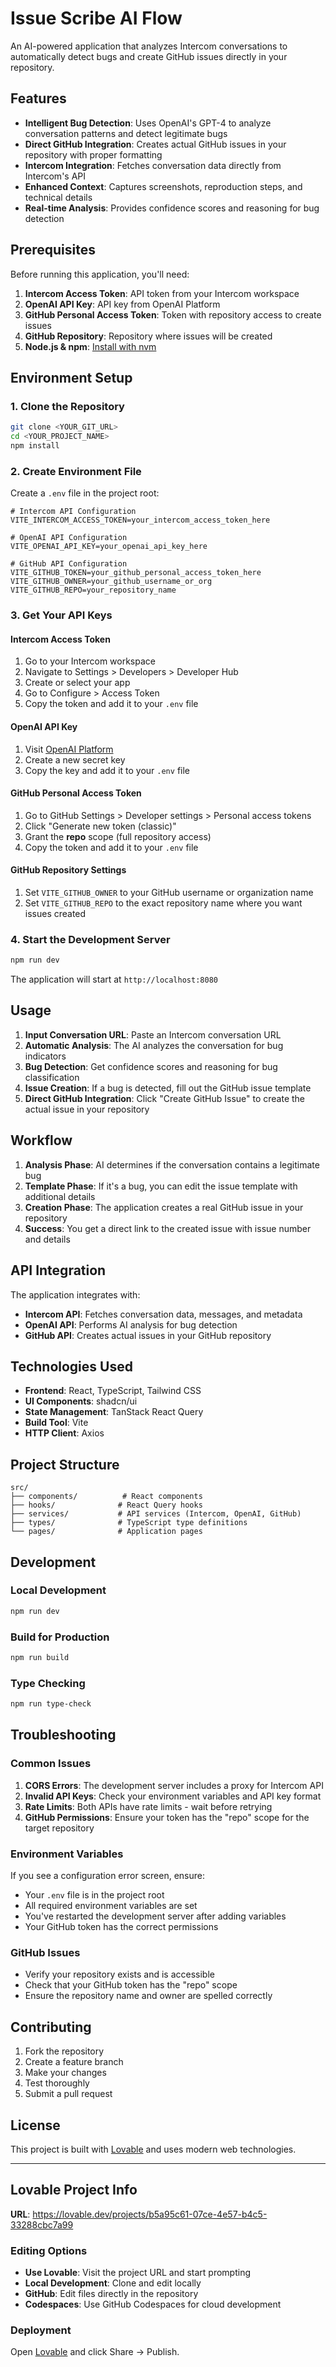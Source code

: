 # Issue Scribe AI Flow

An AI-powered application that analyzes Intercom conversations to automatically detect bugs and create GitHub issues directly in your repository.

## Features

- **Intelligent Bug Detection**: Uses OpenAI's GPT-4 to analyze conversation patterns and detect legitimate bugs
- **Direct GitHub Integration**: Creates actual GitHub issues in your repository with proper formatting
- **Intercom Integration**: Fetches conversation data directly from Intercom's API
- **Enhanced Context**: Captures screenshots, reproduction steps, and technical details
- **Real-time Analysis**: Provides confidence scores and reasoning for bug detection

## Prerequisites

Before running this application, you'll need:

1. **Intercom Access Token**: API token from your Intercom workspace
2. **OpenAI API Key**: API key from OpenAI Platform
3. **GitHub Personal Access Token**: Token with repository access to create issues
4. **GitHub Repository**: Repository where issues will be created
5. **Node.js & npm**: [Install with nvm](https://github.com/nvm-sh/nvm#installing-and-updating)

## Environment Setup

### 1. Clone the Repository

```sh
git clone <YOUR_GIT_URL>
cd <YOUR_PROJECT_NAME>
npm install
```

### 2. Create Environment File

Create a `.env` file in the project root:

```env
# Intercom API Configuration
VITE_INTERCOM_ACCESS_TOKEN=your_intercom_access_token_here

# OpenAI API Configuration
VITE_OPENAI_API_KEY=your_openai_api_key_here

# GitHub API Configuration
VITE_GITHUB_TOKEN=your_github_personal_access_token_here
VITE_GITHUB_OWNER=your_github_username_or_org
VITE_GITHUB_REPO=your_repository_name
```

### 3. Get Your API Keys

#### Intercom Access Token
1. Go to your Intercom workspace
2. Navigate to Settings > Developers > Developer Hub
3. Create or select your app
4. Go to Configure > Access Token
5. Copy the token and add it to your `.env` file

#### OpenAI API Key
1. Visit [OpenAI Platform](https://platform.openai.com/api-keys)
2. Create a new secret key
3. Copy the key and add it to your `.env` file

#### GitHub Personal Access Token
1. Go to GitHub Settings > Developer settings > Personal access tokens
2. Click "Generate new token (classic)"
3. Grant the **repo** scope (full repository access)
4. Copy the token and add it to your `.env` file

#### GitHub Repository Settings
1. Set `VITE_GITHUB_OWNER` to your GitHub username or organization name
2. Set `VITE_GITHUB_REPO` to the exact repository name where you want issues created

### 4. Start the Development Server

```sh
npm run dev
```

The application will start at `http://localhost:8080`

## Usage

1. **Input Conversation URL**: Paste an Intercom conversation URL
2. **Automatic Analysis**: The AI analyzes the conversation for bug indicators
3. **Bug Detection**: Get confidence scores and reasoning for bug classification
4. **Issue Creation**: If a bug is detected, fill out the GitHub issue template
5. **Direct GitHub Integration**: Click "Create GitHub Issue" to create the actual issue in your repository

## Workflow

1. **Analysis Phase**: AI determines if the conversation contains a legitimate bug
2. **Template Phase**: If it's a bug, you can edit the issue template with additional details
3. **Creation Phase**: The application creates a real GitHub issue in your repository
4. **Success**: You get a direct link to the created issue with issue number and details

## API Integration

The application integrates with:

- **Intercom API**: Fetches conversation data, messages, and metadata
- **OpenAI API**: Performs AI analysis for bug detection
- **GitHub API**: Creates actual issues in your GitHub repository

## Technologies Used

- **Frontend**: React, TypeScript, Tailwind CSS
- **UI Components**: shadcn/ui
- **State Management**: TanStack React Query
- **Build Tool**: Vite
- **HTTP Client**: Axios

## Project Structure

```
src/
├── components/          # React components
├── hooks/              # React Query hooks
├── services/           # API services (Intercom, OpenAI, GitHub)
├── types/              # TypeScript type definitions
└── pages/              # Application pages
```

## Development

### Local Development

```sh
npm run dev
```

### Build for Production

```sh
npm run build
```

### Type Checking

```sh
npm run type-check
```

## Troubleshooting

### Common Issues

1. **CORS Errors**: The development server includes a proxy for Intercom API
2. **Invalid API Keys**: Check your environment variables and API key format
3. **Rate Limits**: Both APIs have rate limits - wait before retrying
4. **GitHub Permissions**: Ensure your token has the "repo" scope for the target repository

### Environment Variables

If you see a configuration error screen, ensure:
- Your `.env` file is in the project root
- All required environment variables are set
- You've restarted the development server after adding variables
- Your GitHub token has the correct permissions

### GitHub Issues

- Verify your repository exists and is accessible
- Check that your GitHub token has the "repo" scope
- Ensure the repository name and owner are spelled correctly

## Contributing

1. Fork the repository
2. Create a feature branch
3. Make your changes
4. Test thoroughly
5. Submit a pull request

## License

This project is built with [Lovable](https://lovable.dev) and uses modern web technologies.

---

## Lovable Project Info

**URL**: https://lovable.dev/projects/b5a95c61-07ce-4e57-b4c5-33288cbc7a99

### Editing Options

- **Use Lovable**: Visit the project URL and start prompting
- **Local Development**: Clone and edit locally
- **GitHub**: Edit files directly in the repository
- **Codespaces**: Use GitHub Codespaces for cloud development

### Deployment

Open [Lovable](https://lovable.dev/projects/b5a95c61-07ce-4e57-b4c5-33288cbc7a99) and click Share → Publish.
